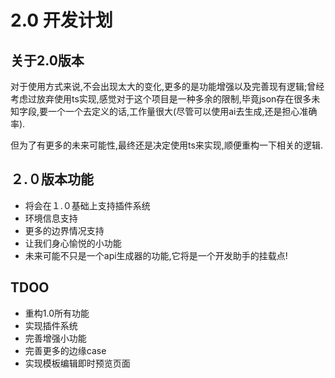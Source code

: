 # 2.0 开发计划

## 关于2.0版本
对于使用方式来说,不会出现太大的变化,更多的是功能增强以及完善现有逻辑;曾经考虑过放弃使用ts实现,感觉对于这个项目是一种多余的限制,毕竟json存在很多未知字段,要一个一个去定义的话,工作量很大(尽管可以使用ai去生成,还是担心准确率).

但为了有更多的未来可能性,最终还是决定使用ts来实现,顺便重构一下相关的逻辑.

## ２.０版本功能
- 将会在１.０基础上支持插件系统
- 环境信息支持
- 更多的边界情况支持
- 让我们身心愉悦的小功能
- 未来可能不只是一个api生成器的功能,它将是一个开发助手的挂载点!

## TDOO
- 重构1.0所有功能
- 实现插件系统
- 完善增强小功能
- 完善更多的边缘case
- 实现模板编辑即时预览页面
